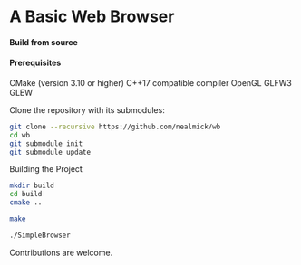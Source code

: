 # A Basic Web Browser


#### Build from source
#### Prerequisites
CMake (version 3.10 or higher)
C++17 compatible compiler
OpenGL
GLFW3
GLEW

Clone the repository with its submodules:
```sh
git clone --recursive https://github.com/nealmick/wb
cd wb
git submodule init
git submodule update

```

Building the Project
```sh
mkdir build
cd build
cmake ..

make

./SimpleBrowser
```

Contributions are welcome.
